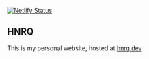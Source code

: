 [![Netlify Status](https://api.netlify.com/api/v1/badges/c9cb4ce1-e706-454b-8169-d52fb4719e59/deploy-status)](https://app.netlify.com/sites/heuristic-hamilton-274f58/deploys)

## HNRQ

This is my personal website, hosted at [hnrq.dev](hnrq.dev)
